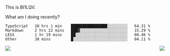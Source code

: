 This is BI1LQV.

What am I doing recently?

<!--START_SECTION:waka-->

```text
TypeScript   10 hrs 1 min    ████████████████░░░░░░░░░   64.31 %
Markdown     2 hrs 22 mins   ███▓░░░░░░░░░░░░░░░░░░░░░   15.29 %
LESS         1 hr 19 mins    ██░░░░░░░░░░░░░░░░░░░░░░░   08.46 %
Other        38 mins         █░░░░░░░░░░░░░░░░░░░░░░░░   04.11 %
```

<!--END_SECTION:waka-->
<img align="right" src="https://github-readme-stats.vercel.app/api?username=bi1lqv&show_icons=true&count_private=true">

<img src="https://metrics.lecoq.io/bi1lqv?template=classic&base.activity=0&base.community=0&base.repositories=0&base.metadata=0&isocalendar=1&base=header%2C%20activity%2C%20community%2C%20repositories%2C%20metadata&base.indepth=false&base.hireable=false&isocalendar=false&isocalendar.duration=full-year&config.timezone=Asia%2FShanghai">
